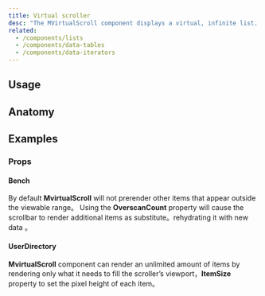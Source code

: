 ```yaml
---
title: Virtual scroller
desc: "The MVirtualScroll component displays a virtual, infinite list. It supports dynamic height and scrolling vertically."
related:
  - /components/lists
  - /components/data-tables
  - /components/data-iterators
--- 
```


## Usage

<virtual-scroll-usage></virtual-scroll-usage>

## Anatomy

## Examples

### Props

#### Bench

By default **MvirtualScroll** will not prerender other items that appear outside the viewable range。 Using the **OverscanCount** property will cause the scrollbar to render additional items as substitute。rehydrating it with new data
。

<example file="" />

#### UserDirectory

**MvirtualScroll** component can render an unlimited amount of items by rendering only what it needs to fill the scroller’s viewport，**ItemSize** property to set the pixel height of each item。

<example file="" />